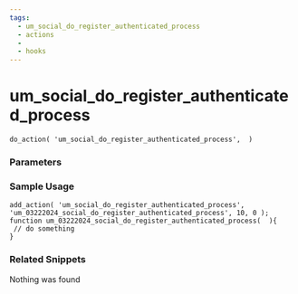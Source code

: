 ```yaml
---
tags: 
  - um_social_do_register_authenticated_process
  - actions
  - 
  - hooks
---
```

# um\_social\_do\_register\_authenticated\_process

``` php:no-line-numbers
do_action( 'um_social_do_register_authenticated_process',  )
```
<div class='hook-sep'></div>

### Parameters

<div class='hook-sep'></div>



### Sample Usage

``` php:no-line-numbers
add_action( 'um_social_do_register_authenticated_process', 'um_03222024_social_do_register_authenticated_process', 10, 0 );
function um_03222024_social_do_register_authenticated_process(  ){
 // do something
}
```
<div class='hook-sep'></div>



### Related Snippets

Nothing was found

